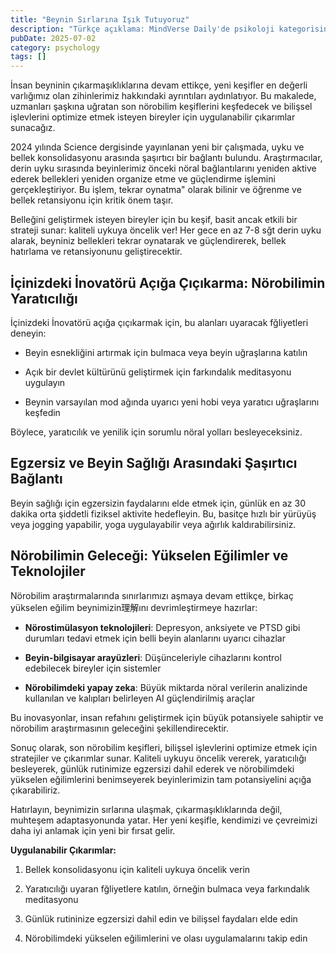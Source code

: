 ```yaml
---
title: "Beynin Sırlarına Işık Tutuyoruz"
description: "Türkçe açıklama: MindVerse Daily'de psikoloji kategorisinde son keşifleri ve içgörüler keşfedin."
pubDate: 2025-07-02
category: psychology
tags: []
---
```


İnsan beyninin çıkarmaşıklıklarına devam ettikçe, yeni keşifler en değerli varlığımız olan zihinlerimiz hakkındaki ayrıntıları aydınlatıyor. Bu makalede, uzmanları şaşkına uğratan son nörobilim keşiflerini keşfedecek ve bilişsel işlevlerini optimize etmek isteyen bireyler için uygulanabilir çıkarımlar sunacağız.

2024 yılında Science dergisinde yayınlanan yeni bir çalışmada, uyku ve bellek konsolidasyonu arasında şaşırtıcı bir bağlantı bulundu. Araştırmacılar, derin uyku sırasında beyinlerimiz önceki nöral bağlantılarını yeniden aktive ederek bellekleri yeniden organize etme ve güçlendirme işlemini gerçekleştiriyor. Bu işlem, tekrar oynatma" olarak bilinir ve öğrenme ve bellek retansiyonu için kritik önem taşır.

Belleğini geliştirmek isteyen bireyler için bu keşif, basit ancak etkili bir strateji sunar: kaliteli uykuya öncelik ver! Her gece en az 7-8 sğt derin uyku alarak, beyniniz bellekleri tekrar oynatarak ve güçlendirerek, bellek hatırlama ve retansiyonunu geliştirecektir.

## **İçinizdeki İnovatörü Açığa Çıçıkarma: Nörobilimin Yaratıcılığı**

İçinizdeki İnovatörü açığa çıçıkarmak için, bu alanları uyaracak fğliyetleri deneyin:

* Beyin esnekliğini artırmak için bulmaca veya beyin uğraşlarına katılın

* Açık bir devlet kültürünü geliştirmek için farkındalık meditasyonu uygulayın

* Beynin varsayılan mod ağında uyarıcı yeni hobi veya yaratıcı uğraşlarını keşfedin

Böylece, yaratıcılık ve yenilik için sorumlu nöral yolları besleyeceksiniz.

## **Egzersiz ve Beyin Sağlığı Arasındaki Şaşırtıcı Bağlantı**

Beyin sağlığı için egzersizin faydalarını elde etmek için, günlük en az 30 dakika orta şiddetli fiziksel aktivite hedefleyin. Bu, basitçe hızlı bir yürüyüş veya jogging yapabilir, yoga uygulayabilir veya ağırlık kaldırabilirsiniz.

## **Nörobilimin Geleceği: Yükselen Eğilimler ve Teknolojiler**

Nörobilim araştırmalarında sınırlarımızı aşmaya devam ettikçe, birkaç yükselen eğilim beynimizin理解ını devrimleştirmeye hazırlar:

* **Nörostimülasyon teknolojileri**: Depresyon, anksiyete ve PTSD gibi durumları tedavi etmek için belli beyin alanlarını uyarıcı cihazlar

* **Beyin-bilgisayar arayüzleri**: Düşünceleriyle cihazlarını kontrol edebilecek bireyler için sistemler

* **Nörobilimdeki yapay zeka**: Büyük miktarda nöral verilerin analizinde kullanılan ve kalıpları belirleyen AI güçlendirilmiş araçlar

Bu inovasyonlar, insan refahını geliştirmek için büyük potansiyele sahiptir ve nörobilim araştırmasının geleceğini şekillendirecektir.

Sonuç olarak, son nörobilim keşifleri, bilişsel işlevlerini optimize etmek için stratejiler ve çıkarımlar sunar. Kaliteli uykuyu öncelik vererek, yaratıcılığı besleyerek, günlük rutinimize egzersizi dahil ederek ve nörobilimdeki yükselen eğilimlerini benimseyerek beyinlerimizin tam potansiyelini açığa çıkarabiliriz.

Hatırlayın, beynimizin sırlarına ulaşmak, çıkarmaşıklıklarında değil, muhteşem adaptasyonunda yatar. Her yeni keşifle, kendimizi ve çevreimizi daha iyi anlamak için yeni bir fırsat gelir.

**Uygulanabilir Çıkarımlar:**

1. Bellek konsolidasyonu için kaliteli uykuya öncelik verin

2. Yaratıcılığı uyaran fğliyetlere katılın, örneğin bulmaca veya farkındalık meditasyonu

3. Günlük rutininize egzersizi dahil edin ve bilişsel faydaları elde edin

4. Nörobilimdeki yükselen eğilimlerini ve olası uygulamalarını takip edin